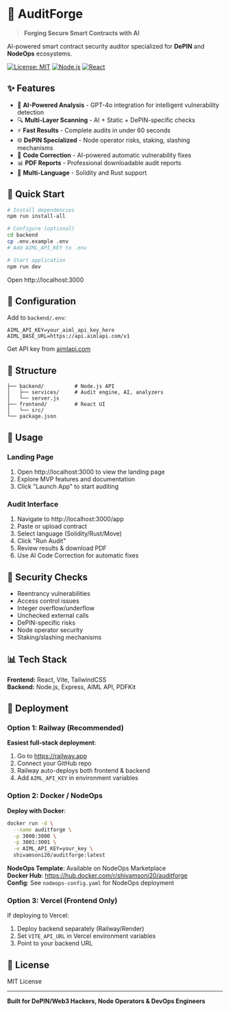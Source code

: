 # 🔨 AuditForge

> **Forging Secure Smart Contracts with AI**

AI-powered smart contract security auditor specialized for **DePIN** and **NodeOps** ecosystems.

[![License: MIT](https://img.shields.io/badge/License-MIT-yellow.svg)](https://opensource.org/licenses/MIT)
[![Node.js](https://img.shields.io/badge/Node.js-18+-green.svg)](https://nodejs.org/)
[![React](https://img.shields.io/badge/React-18-blue.svg)](https://reactjs.org/)

## ✨ Features

- 🤖 **AI-Powered Analysis** - GPT-4o integration for intelligent vulnerability detection
- 🔍 **Multi-Layer Scanning** - AI + Static + DePIN-specific checks
- ⚡ **Fast Results** - Complete audits in under 60 seconds
- 🌐 **DePIN Specialized** - Node operator risks, staking, slashing mechanisms
- 🔨 **Code Correction** - AI-powered automatic vulnerability fixes
- 📊 **PDF Reports** - Professional downloadable audit reports
- 🔧 **Multi-Language** - Solidity and Rust support

## 🚀 Quick Start

```bash
# Install dependencies
npm run install-all

# Configure (optional)
cd backend
cp .env.example .env
# Add AIML_API_KEY to .env

# Start application
npm run dev
```

Open http://localhost:3000

## 🔧 Configuration

Add to `backend/.env`:

```env
AIML_API_KEY=your_aiml_api_key_here
AIML_BASE_URL=https://api.aimlapi.com/v1
```

Get API key from [aimlapi.com](https://aimlapi.com/)

## 📁 Structure

```
├── backend/          # Node.js API
│   ├── services/     # Audit engine, AI, analyzers
│   └── server.js
├── frontend/         # React UI
│   └── src/
└── package.json
```

## 🎯 Usage

### Landing Page
1. Open http://localhost:3000 to view the landing page
2. Explore MVP features and documentation
3. Click "Launch App" to start auditing

### Audit Interface
1. Navigate to http://localhost:3000/app
2. Paste or upload contract
3. Select language (Solidity/Rust/Move)
4. Click "Run Audit"
5. Review results & download PDF
6. Use AI Code Correction for automatic fixes

## 🔐 Security Checks

- Reentrancy vulnerabilities
- Access control issues
- Integer overflow/underflow
- Unchecked external calls
- DePIN-specific risks
- Node operator security
- Staking/slashing mechanisms

## 📊 Tech Stack

**Frontend:** React, Vite, TailwindCSS  
**Backend:** Node.js, Express, AIML API, PDFKit

## 🚀 Deployment

### Option 1: Railway (Recommended)

**Easiest full-stack deployment**:
1. Go to https://railway.app
2. Connect your GitHub repo
3. Railway auto-deploys both frontend & backend
4. Add `AIML_API_KEY` in environment variables

### Option 2: Docker / NodeOps

**Deploy with Docker**:
```bash
docker run -d \
  --name auditforge \
  -p 3000:3000 \
  -p 3001:3001 \
  -e AIML_API_KEY=your_key \
  shivamsoni20/auditforge:latest
```

**NodeOps Template**: Available on NodeOps Marketplace  
**Docker Hub**: https://hub.docker.com/r/shivamsoni20/auditforge  
**Config**: See `nodeops-config.yaml` for NodeOps deployment

### Option 3: Vercel (Frontend Only)

If deploying to Vercel:
1. Deploy backend separately (Railway/Render)
2. Set `VITE_API_URL` in Vercel environment variables
3. Point to your backend URL

## 📄 License

MIT License

---

**Built for DePIN/Web3 Hackers, Node Operators & DevOps Engineers**
